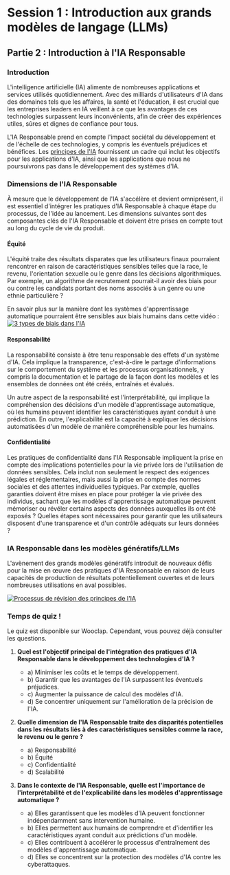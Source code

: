 # Session 1 : Introduction aux grands modèles de langage (LLMs)
## Partie 2 : Introduction à l'IA Responsable

### Introduction
L'intelligence artificielle (IA) alimente de nombreuses applications et services utilisés quotidiennement. Avec des milliards d'utilisateurs d'IA dans des domaines tels que les affaires, la santé et l'éducation, il est crucial que les entreprises leaders en IA veillent à ce que les avantages de ces technologies surpassent leurs inconvénients, afin de créer des expériences utiles, sûres et dignes de confiance pour tous.

L'IA Responsable prend en compte l'impact sociétal du développement et de l'échelle de ces technologies, y compris les éventuels préjudices et bénéfices. Les [principes de l'IA](https://ai.google/responsibility/principles/) fournissent un cadre qui inclut les objectifs pour les applications d'IA, ainsi que les applications que nous ne poursuivrons pas dans le développement des systèmes d'IA.

### Dimensions de l'IA Responsable
À mesure que le développement de l'IA s'accélère et devient omniprésent, il est essentiel d'intégrer les pratiques d'IA Responsable à chaque étape du processus, de l'idée au lancement. Les dimensions suivantes sont des composantes clés de l'IA Responsable et doivent être prises en compte tout au long du cycle de vie du produit.

#### Équité
L'équité traite des résultats disparates que les utilisateurs finaux pourraient rencontrer en raison de caractéristiques sensibles telles que la race, le revenu, l'orientation sexuelle ou le genre dans les décisions algorithmiques. Par exemple, un algorithme de recrutement pourrait-il avoir des biais pour ou contre les candidats portant des noms associés à un genre ou une ethnie particulière ?

En savoir plus sur la manière dont les systèmes d'apprentissage automatique pourraient être sensibles aux biais humains dans cette vidéo :  
[![3 types de biais dans l'IA](http://img.youtube.com/vi/59bMh59JQDo/0.jpg)](https://www.youtube.com/watch?v=59bMh59JQDo)

#### Responsabilité
La responsabilité consiste à être tenu responsable des effets d'un système d'IA. Cela implique la transparence, c'est-à-dire le partage d'informations sur le comportement du système et les processus organisationnels, y compris la documentation et le partage de la façon dont les modèles et les ensembles de données ont été créés, entraînés et évalués.

Un autre aspect de la responsabilité est l'interprétabilité, qui implique la compréhension des décisions d'un modèle d'apprentissage automatique, où les humains peuvent identifier les caractéristiques ayant conduit à une prédiction. En outre, l'explicabilité est la capacité à expliquer les décisions automatisées d'un modèle de manière compréhensible pour les humains.

#### Confidentialité
Les pratiques de confidentialité dans l'IA Responsable impliquent la prise en compte des implications potentielles pour la vie privée lors de l'utilisation de données sensibles. Cela inclut non seulement le respect des exigences légales et réglementaires, mais aussi la prise en compte des normes sociales et des attentes individuelles typiques. Par exemple, quelles garanties doivent être mises en place pour protéger la vie privée des individus, sachant que les modèles d'apprentissage automatique peuvent mémoriser ou révéler certains aspects des données auxquelles ils ont été exposés ? Quelles étapes sont nécessaires pour garantir que les utilisateurs disposent d'une transparence et d'un contrôle adéquats sur leurs données ?

### IA Responsable dans les modèles génératifs/LLMs
L'avènement des grands modèles génératifs introduit de nouveaux défis pour la mise en œuvre des pratiques d'IA Responsable en raison de leurs capacités de production de résultats potentiellement ouvertes et de leurs nombreuses utilisations en aval possibles.

[![Processus de révision des principes de l'IA](http://img.youtube.com/vi/S75NcDqbPbI/0.jpg)](https://www.youtube.com/watch?v=S75NcDqbPbI)

### Temps de quiz !

Le quiz est disponible sur Wooclap. Cependant, vous pouvez déjà consulter les questions.

1. **Quel est l'objectif principal de l'intégration des pratiques d'IA Responsable dans le développement des technologies d'IA ?**  
   - a) Minimiser les coûts et le temps de développement.  
   - b) Garantir que les avantages de l'IA surpassent les éventuels préjudices.  
   - c) Augmenter la puissance de calcul des modèles d'IA.  
   - d) Se concentrer uniquement sur l'amélioration de la précision de l'IA.

2. **Quelle dimension de l'IA Responsable traite des disparités potentielles dans les résultats liés à des caractéristiques sensibles comme la race, le revenu ou le genre ?**  
   - a) Responsabilité  
   - b) Équité  
   - c) Confidentialité  
   - d) Scalabilité

3. **Dans le contexte de l'IA Responsable, quelle est l'importance de l'interprétabilité et de l'explicabilité dans les modèles d'apprentissage automatique ?**  
   - a) Elles garantissent que les modèles d'IA peuvent fonctionner indépendamment sans intervention humaine.  
   - b) Elles permettent aux humains de comprendre et d'identifier les caractéristiques ayant conduit aux prédictions d'un modèle.  
   - c) Elles contribuent à accélérer le processus d'entraînement des modèles d'apprentissage automatique.  
   - d) Elles se concentrent sur la protection des modèles d'IA contre les cyberattaques.